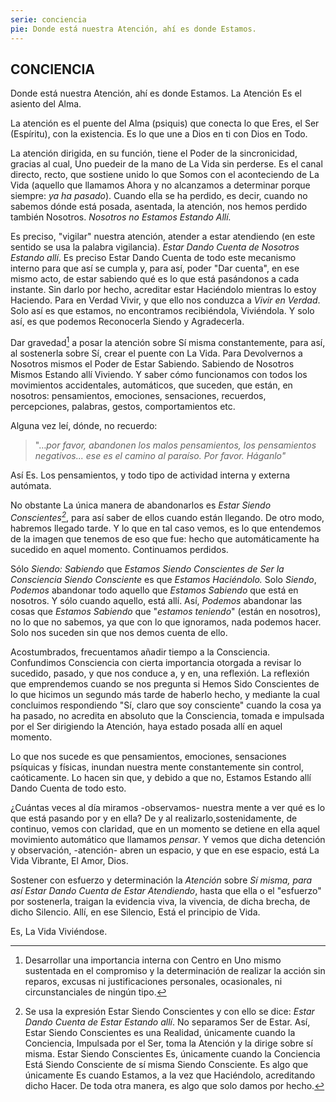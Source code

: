 ```yaml
---
serie: conciencia
pie: Donde está nuestra Atención, ahí es donde Estamos.
---
```


## CONCIENCIA

Donde está nuestra Atención, ahí es donde Estamos. La Atención Es el asiento del Alma.

La atención es el puente del Alma (psiquis) que conecta lo que Eres, el Ser (Espíritu), con la existencia. Es lo que une a Dios en ti con Dios en Todo.

La atención dirigida, en su función, tiene el Poder de la sincronicidad, gracias al cual, Uno puedeir de la mano de La Vida sin perderse. Es el canal directo, recto, que sostiene unido lo que Somos con el aconteciendo de La Vida (aquello que llamamos Ahora y no alcanzamos a determinar porque siempre: _ya ha pasado_). Cuando ella se ha perdido, es decir, cuando no sabemos dónde está posada, asentada, la atención, nos hemos perdido también Nosotros. _Nosotros no Estamos Estando Allí._

Es preciso, "vigilar" nuestra atención, atender a estar atendiendo (en este sentido se usa la palabra vigilancia). _Estar Dando Cuenta de Nosotros Estando allí_. Es preciso Estar Dando Cuenta de todo este mecanismo interno para que así se cumpla y, para así, poder "Dar cuenta", en ese mismo acto, de estar sabiendo qué es lo que está pasándonos a cada instante. Sin darlo por hecho, acreditar estar Haciéndolo mientras lo estoy Haciendo. Para en Verdad Vivir, y que ello nos conduzca a _Vivir en Verdad_. Solo así es que estamos, no encontramos recibiéndola, Viviéndola. Y solo así, es que podemos Reconocerla Siendo y Agradecerla.

Dar gravedad[^1] a posar la atención sobre Sí misma constantemente, para así, al sostenerla sobre Sí, crear el puente con La Vida. Para Devolvernos a Nosotros mismos el Poder de Estar Sabiendo. Sabiendo de Nosotros Mismos Estando allí Viviendo. Y saber cómo funcionamos con todos los movimientos accidentales, automáticos, que suceden, que están, en nosotros: pensamientos, emociones, sensaciones, recuerdos, percepciones, palabras, gestos, comportamientos etc.

Alguna vez leí, dónde, no recuerdo:

>"…_por favor, abandonen los malos pensamientos, los pensamientos negativos... ese es el camino al paraíso. Por favor. Háganlo"_

Así Es. Los pensamientos, y todo tipo de actividad interna y externa autómata.

No obstante La única manera de abandonarlos es _Estar Siendo Conscientes[^2]_, para así saber de ellos cuando están llegando. De otro modo, habremos llegado tarde. Y lo que en tal caso vemos, es lo que entendemos de la imagen que tenemos de eso que fue: hecho que automáticamente ha sucedido en aquel momento.
Continuamos perdidos.

Sólo _Siendo: Sabiendo_ que _Estamos Siendo Conscientes de Ser la Consciencia Siendo Consciente_ es que _Estamos Haciéndolo._ Solo _Siendo_, _Podemos_ abandonar todo aquello que _Estamos Sabiendo_ que está en nosotros. Y sólo cuando aquello, está allí. Así, _Podemos_ abandonar las cosas que _Estamos Sabiendo_ que "_estamos teniendo_" (están en nosotros), no lo que no sabemos, ya que con lo que ignoramos, nada podemos hacer. Solo nos suceden sin que nos demos cuenta de ello.

Acostumbrados, frecuentamos añadir tiempo a la Consciencia. Confundimos Consciencia con cierta importancia otorgada a revisar lo sucedido, pasado, y que nos conduce a, y en, una reflexión. La reflexión que emprendemos cuando se nos pregunta si Hemos Sido Conscientes de lo que hicimos un segundo más tarde de haberlo hecho, y mediante la cual concluimos respondiendo "Sí, claro que soy consciente" cuando la cosa ya ha pasado, no acredita en absoluto que la Consciencia, tomada e impulsada por el Ser dirigiendo la Atención, haya estado posada allí en aquel momento.

Lo que nos sucede es que pensamientos, emociones, sensaciones psíquicas y físicas, inundan nuestra mente constantemente sin control, caóticamente. Lo hacen sin que, y debido a que no, Estamos Estando allí Dando Cuenta de todo esto.

¿Cuántas veces al día miramos -observamos- nuestra mente a ver qué es lo que está pasando por y en ella? De y al realizarlo,sostenidamente, de continuo, vemos con claridad, que en un momento se detiene en ella aquel movimiento automático que llamamos _pensar_. Y vemos que dicha detención y observación, -atención- abren un espacio, y que en ese espacio, está La Vida Vibrante, El Amor, Dios.

Sostener con esfuerzo y determinación la _Atención_ sobre _Sí misma, para así Estar Dando Cuenta de Estar Atendiendo_, hasta que ella o el "esfuerzo" por sostenerla, traigan la evidencia viva, la vivencia, de dicha brecha, de dicho Silencio. Allí, en ese Silencio, Está el principio de Vida.

Es, La Vida Viviéndose.

[^1]: Desarrollar una importancia interna con Centro en Uno mismo sustentada en el compromiso y la determinación de realizar la acción sin reparos, excusas ni justificaciones personales, ocasionales, ni circunstanciales de ningún tipo.

[^2]: Se usa la expresión Estar Siendo Conscientes y con ello se dice: _Estar Dando Cuenta de Estar Estando allí_. No separamos Ser de Estar. Así, Estar Siendo Conscientes es una Realidad, únicamente cuando la Conciencia, Impulsada por el Ser, toma la Atención y la dirige sobre sí misma. Estar Siendo Conscientes Es, únicamente cuando la Conciencia Está Siendo Consciente de sí misma Siendo Consciente. Es algo que únicamente Es cuando Estamos, a la vez que Haciéndolo, acreditando dicho Hacer. De toda otra manera, es algo que solo damos por hecho.
